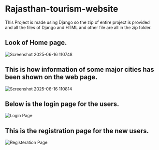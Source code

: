 # Rajasthan-tourism-website
This Project is made using Django so the zip of entire project is provided and all the files of Django and HTML and other file are all in the zip folder.
## Look of Home page.
![Screenshot 2025-06-16 110748](https://github.com/user-attachments/assets/a00e48f7-a21a-4916-a8fe-e5c8a135dda0)


## This is how information of some major cities has been shown on the web page.
![Screenshot 2025-06-16 110814](https://github.com/user-attachments/assets/a7678b25-6446-426a-bfe6-1d8df278a1da)


## Below is the login page for the users.
![Login Page](https://github.com/user-attachments/assets/60178122-9025-47ad-a688-f117536c78c8)


## This is the registration page for the new users.
![Registeration Page](https://github.com/user-attachments/assets/f7c19dfa-6a25-4871-8b46-dddb21899374)


